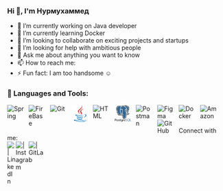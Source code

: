 ### Hi 👋, I'm Нурмухаммед 

- 🔭 I’m currently working on Java developer
- 🌱 I’m currently learning Docker
- 👯 I’m looking to collaborate on exciting projects and startups
- 🤔 I’m looking for help with ambitious people
- 💬 Ask me about anything you want to know
- 📫 How to reach me: 
- ⚡ Fun fact: I am too handsome ☺️

### :toolbox: Languages and Tools:
<img align="left" alt="Spring" width="40px" style="padding-right:10px;" src="https://javabeat.net/wp-content/uploads/2015/06/spring-logo.png" />
<img align="left" alt="FireBase" width="40px" style="padding-right:10px;" src="https://d1muf25xaso8hp.cloudfront.net/https%3A%2F%2Fmeta-l.cdn.bubble.io%2Ff1678214001507x239515035225292830%2F1_ti5CnGh_T4Kqy5aCTLJRcg.png?w=&h=&auto=compress&dpr=1&fit=max" />
<img align="left" alt="Git" width="40px" style="padding-right:10px;" src="https://cdn.jsdelivr.net/gh/devicons/devicon/icons/git/git-original.svg" />
<img align="left" alt="Java" width="40px" style="padding-right:10px;" src="https://raw.githubusercontent.com/devicons/devicon/master/icons/java/java-original.svg" />
<img align="left" alt="HTML" width="40px" style="padding-right:10px;" src="https://cdn.jsdelivr.net/gh/devicons/devicon/icons/html5/html5-plain.svg" />
<img align="left" alt="PostgreSQL" width="40px" style="padding-right:10px;" src="https://raw.githubusercontent.com/devicons/devicon/master/icons/postgresql/postgresql-original-wordmark.svg" />
<img align="left" alt="Postman" width="40px"  style="padding-right:10px;" src="https://cdn.worldvectorlogo.com/logos/postman.svg" />
<img align="left" alt="Figma" width="40px" style="padding-right:10px;" src="https://logospng.org/download/figma/figma-2048.png" />
<img align="left" alt="Docker" width="40px" style="padding-right:10px;" src="https://stickersllamita.com/wp-content/uploads/2022/02/Docker-logo-3.png" />
<img align="left" alt="Amazon" width="40px" style="padding-right:10px;" src="https://upload.wikimedia.org/wikipedia/commons/thumb/9/93/Amazon_Web_Services_Logo.svg/1200px-Amazon_Web_Services_Logo.svg.png" />
<img align="left" alt="GitHub" width="40px" style="padding-right:10px;" src="https://cdn.jsdelivr.net/gh/devicons/devicon/icons/github/github-original.svg" />
<br/>
<br>
<br>
Connect with me:<br>
<img align="left" alt=" | LinkedIn" width="20px" src="https://upload.wikimedia.org/wikipedia/commons/thumb/c/ca/LinkedIn_logo_initials.png/480px-LinkedIn_logo_initials.png" />  
<img align="left" alt=" | Instagram" width="30px" src="https://static.vecteezy.com/system/resources/previews/023/986/555/original/instagram-logo-instagram-logo-transparent-instagram-icon-transparent-free-free-png.png" />
<img align="left" alt=" | GitLab" width="40px" src="https://gitlab.com/-/pwa-icons/logo-192.png" />
